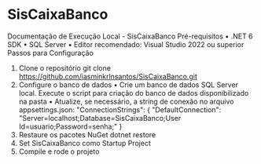 # SisCaixaBanco
Documentação de Execução Local - SisCaixaBanco
Pré-requisitos
•	.NET 6 SDK
•	SQL Server
•	Editor recomendado: Visual Studio 2022 ou superior
Passos para Configuração
1.	Clone o repositório
    git clone https://github.com/iasminkrlnsantos/SisCaixaBanco.git
2.	Configure o banco de dados
•	Crie um banco de dados SQL Server local.
   Execute o script para criação do banco de dados disponibilizado na pasta
•	Atualize, se necessário, a string de conexão no arquivo appsettings.json:
     "ConnectionStrings": {
       "DefaultConnection": "Server=localhost;Database=SisCaixaBanco;User Id=usuario;Password=senha;"
     }
4.	Restaure os pacotes NuGet 
   dotnet restore
5. Set SisCaixaBanco como Startup Project
6. Compile e rode o projeto 
